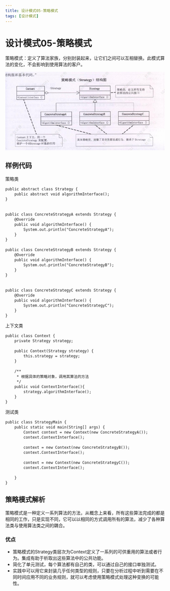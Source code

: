 ```yaml
---
title: 设计模式05-策略模式
tags: [设计模式]
---
```

# 设计模式05-策略模式
策略模式：定义了算法家族，分别封装起来，让它们之间可以互相替换。此模式算法的变化，不会影响到使用算法的客户。   

![设计模式-策略模式](/images/sjms05_clms.png)<br/>

## 样例代码
策略类
```
public abstract class Strategy {
    public abstract void algorithmInterface();
}


public class ConcreteStrategyA extends Strategy {
    @Override
    public void algorithmInterface() {
        System.out.println("ConcreteStrategyA");
    }
}

public class ConcreteStrategyB extends Strategy {
    @Override
    public void algorithmInterface() {
        System.out.println("ConcreteStrategyB");
    }
}


public class ConcreteStrategyC extends Strategy {
    @Override
    public void algorithmInterface() {
        System.out.println("ConcreteStrategyC");
    }
}
```
上下文类
```
public class Context {
    private Strategy strategy;

    public Context(Strategy strategy) {
        this.strategy = strategy;
    }

    /**
     * 根据具体的策略对象，调用其算法的方法
     */
    public void ContextInterface(){
        strategy.algorithmInterface();
    }
}

```
测试类
```
public class StrategyMain {
    public static void main(String[] args) {
        Context context = new Context(new ConcreteStrategyA());
        context.ContextInterface();

        context = new Context(new ConcreteStrategyB());
        context.ContextInterface();

        context = new Context(new ConcreteStrategyC());
        context.ContextInterface();

    }
}
```

## 策略模式解析
策略模式是一种定义一系列算法的方法，从概念上来看，所有这些算法完成的都是相同的工作，只是实现不同，它可以以相同的方式调用所有的算法，减少了各种算法类与使用算法类之间的耦合。  
### 优点
- 策略模式的Strategy类层次为Context定义了一系列的可供重用的算法或者行为。集成有助于析取出这些算法中的公共功能。
- 简化了单元测试，每个算法都有自己的类，可以通过自己的接口单独测试。
- 实践中可以用它来封装几乎任何类型的规则，只要在分析过程中听到需要在不同时间应用不同的业务规则，就可以考虑使用策略模式处理这种变换的可能性。  
